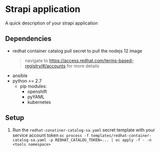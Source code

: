 # Strapi application

A quick description of your strapi application


## Dependencies
- redhat container catalog pull secret to pull the nodejs 12 image
  > navigate to https://access.redhat.com/terms-based-registry/#/accounts for more details
- ansible 
- python >= 2.7
  - pip modules:
    - openshift
    - pyYAML
    - kubernetes

## Setup

1. Run the `redhat-conatiner-catalog-sa.yaml` secret template with your service account token `oc process -f templates/redhat-container-catalog-sa.yaml -p REDHAT_CATALOG_TOKEN=... | oc apply -f - -n <tools namespace>`

